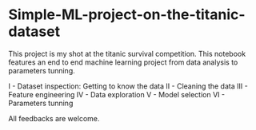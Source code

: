# Simple-ML-project-on-the-titanic-dataset

This project is my shot at the titanic survival competition. This notebook features an end to end machine learning project from data analysis to parameters tunning. 

I - Dataset inspection: Getting to know the data 
II - Cleaning the data
III - Feature engineering
IV - Data exploration
V - Model selection
VI - Parameters tunning


All feedbacks are welcome. 
